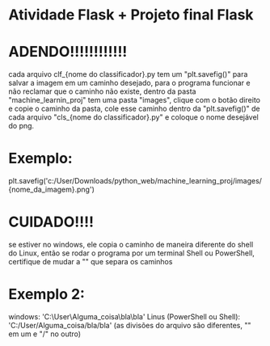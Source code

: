 # Atividade Flask + Projeto final Flask
# ADENDO!!!!!!!!!!!!
cada arquivo clf_{nome do classificador}.py tem um "plt.savefig()" para salvar a imagem em um caminho desejado, para o programa funcionar e não reclamar que o caminho não existe, dentro da pasta "machine_learnin_proj" tem uma pasta "images", clique com o botão direito e copie o caminho da pasta, cole esse caminho dentro da "plt.savefig()" de cada arquivo "cls_{nome do classificador}.py" e coloque o nome desejável do png.
# Exemplo:
plt.savefig('c:/User/Downloads/python_web/machine_learning_proj/images/{nome_da_imagem}.png')
# CUIDADO!!!!
se estiver no windows, ele copia o caminho de maneira diferente do shell do Linux, então se rodar o programa por um terminal Shell ou PowerShell, certifique de mudar a "\" que separa os caminhos
# Exemplo 2:
windows: 'C:\User\Alguma_coisa\bla\bla'
Linus (PowerShell ou Shell): 'C:/User/Alguma_coisa/bla/bla'
(as divisões do arquivo são diferentes, "\" em um e "/" no outro)
